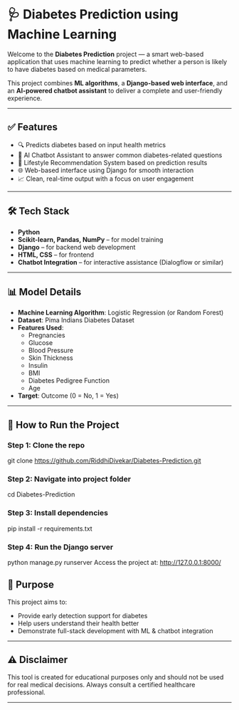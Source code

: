 # 🩺 Diabetes Prediction using Machine Learning

Welcome to the **Diabetes Prediction** project — a smart web-based application that uses machine learning to predict whether a person is likely to have diabetes based on medical parameters.

This project combines **ML algorithms**, a **Django-based web interface**, and an **AI-powered chatbot assistant** to deliver a complete and user-friendly experience.

---

## ✅ Features

- 🔍 Predicts diabetes based on input health metrics
- 💬 AI Chatbot Assistant to answer common diabetes-related questions
- 🧠 Lifestyle Recommendation System based on prediction results
- 🌐 Web-based interface using Django for smooth interaction
- 📈 Clean, real-time output with a focus on user engagement

---

## 🛠️ Tech Stack

- **Python**
- **Scikit-learn, Pandas, NumPy** – for model training
- **Django** – for backend web development
- **HTML, CSS** – for frontend
- **Chatbot Integration** – for interactive assistance (Dialogflow or similar)

---

## 📊 Model Details

- **Machine Learning Algorithm**: Logistic Regression (or Random Forest)
- **Dataset**: Pima Indians Diabetes Dataset
- **Features Used**:
  - Pregnancies
  - Glucose
  - Blood Pressure
  - Skin Thickness
  - Insulin
  - BMI
  - Diabetes Pedigree Function
  - Age
- **Target**: Outcome (0 = No, 1 = Yes)

---

## 🚀 How to Run the Project

### Step 1: Clone the repo
git clone https://github.com/RiddhiDivekar/Diabetes-Prediction.git

### Step 2: Navigate into project folder
cd Diabetes-Prediction

### Step 3: Install dependencies
pip install -r requirements.txt

### Step 4: Run the Django server
python manage.py runserver
Access the project at: http://127.0.0.1:8000/

## 🎯 Purpose

This project aims to:
- Provide early detection support for diabetes
- Help users understand their health better
- Demonstrate full-stack development with ML & chatbot integration

---


## ⚠️ Disclaimer

This tool is created for educational purposes only and should not be used for real medical decisions. Always consult a certified healthcare professional.

---
